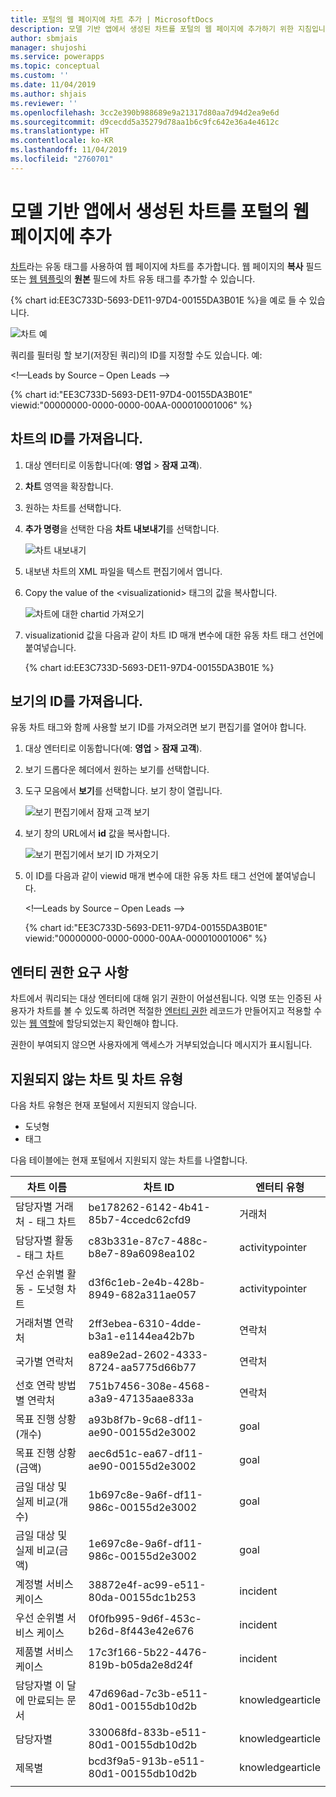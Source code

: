 ```yaml
---
title: 포털의 웹 페이지에 차트 추가 | MicrosoftDocs
description: 모델 기반 앱에서 생성된 차트를 포털의 웹 페이지에 추가하기 위한 지침입니다.
author: sbmjais
manager: shujoshi
ms.service: powerapps
ms.topic: conceptual
ms.custom: ''
ms.date: 11/04/2019
ms.author: shjais
ms.reviewer: ''
ms.openlocfilehash: 3cc2e390b988689e9a21317d80aa7d94d2ea9e6d
ms.sourcegitcommit: d9cecdd5a35279d78aa1b6c9fc642e36a4e4612c
ms.translationtype: HT
ms.contentlocale: ko-KR
ms.lasthandoff: 11/04/2019
ms.locfileid: "2760701"
---
```

# <a name="add-a-chart-created-in-a-model-driven-app-to-a-webpage-in-portal"></a>모델 기반 앱에서 생성된 차트를 포털의 웹 페이지에 추가

[차트](../liquid/portals-entity-tags.md#chart)라는 유동 태그를 사용하여 웹 페이지에 차트를 추가합니다. 웹 페이지의 **복사** 필드 또는 [웹 템플릿](../liquid/store-content-web-templates.md)의 **원본** 필드에 차트 유동 태그를 추가할 수 있습니다.
 
{% chart id:EE3C733D-5693-DE11-97D4-00155DA3B01E %}을 예로 들 수 있습니다.

![차트 예](../media/dynamics365-chart-example.png "차트 예")

쿼리를 필터링 할 보기(저장된 쿼리)의 ID를 지정할 수도 있습니다. 예:

<!—Leads by Source – Open Leads -->

{% chart id:"EE3C733D-5693-DE11-97D4-00155DA3B01E" viewid:"00000000-0000-0000-00AA-000010001006" %}

## <a name="get-the-id-of-a-chart"></a>차트의 ID를 가져옵니다.

1.  대상 엔터티로 이동합니다(예: **영업** > **잠재 고객**).
2.  **차트** 영역을 확장합니다.
3.  원하는 차트를 선택합니다.
4.  **추가 명령**을 선택한 다음 **차트 내보내기**를 선택합니다.

    ![차트 내보내기](../media/export-dynamics365-chart.png "차트 내보내기")

5. 내보낸 차트의 XML 파일을 텍스트 편집기에서 엽니다.
6. Copy the value of the \<visualizationid\> 태그의 값을 복사합니다.

    ![차트에 대한 chartid 가져오기](../media/dynamics365-chart-chartid.png "차트의 ID 가져오기")

7. visualizationid 값을 다음과 같이 차트 ID 매개 변수에 대한 유동 차트 태그 선언에 붙여넣습니다.

    {% chart id:EE3C733D-5693-DE11-97D4-00155DA3B01E %}

## <a name="get-the-id-of-a-view"></a>보기의 ID를 가져옵니다.

유동 차트 태그와 함께 사용할 보기 ID를 가져오려면 보기 편집기를 열어야 합니다.
 
1.  대상 엔터티로 이동합니다(예: **영업** > **잠재 고객**).
2.  보기 드롭다운 헤더에서 원하는 보기를 선택합니다.
3.  도구 모음에서 **보기**를 선택합니다. 보기 창이 열립니다.

    ![보기 편집기에서 잠재 고객 보기](../media/dynamics365-chart-view.png "보기 편집기에서 잠재 고객 보기")

4. 보기 창의 URL에서 **id** 값을 복사합니다.

    ![보기 편집기에서 보기 ID 가져오기](../media/dynamics365-chart-viewid.png "보기 편집기에서 보기 ID 가져오기")

5. 이 ID를 다음과 같이 viewid 매개 변수에 대한 유동 차트 태그 선언에 붙여넣습니다.

    <!—Leads by Source – Open Leads -->

    {% chart id:"EE3C733D-5693-DE11-97D4-00155DA3B01E" viewid:"00000000-0000-0000-00AA-000010001006" %}

## <a name="entity-permission-requirement"></a>엔터티 권한 요구 사항

차트에서 쿼리되는 대상 엔터티에 대해 읽기 권한이 어설션됩니다. 익명 또는 인증된 사용자가 차트를 볼 수 있도록 하려면 적절한 [엔터티 권한](assign-entity-permissions.md) 레코드가 만들어지고 적용할 수 있는 [웹 역할](create-web-roles.md)에 할당되었는지 확인해야 합니다. 
 
권한이 부여되지 않으면 사용자에게 액세스가 거부되었습니다 메시지가 표시됩니다.

## <a name="unsupported-charts-and-chart-types"></a>지원되지 않는 차트 및 차트 유형

다음 차트 유형은 현재 포털에서 지원되지 않습니다.
- 도넛형
- 태그

다음 테이블에는 현재 포털에서 지원되지 않는 차트를 나열합니다.

| 차트 이름                              | 차트 ID                             | 엔터티 유형      |
|-----------------------------------------|--------------------------------------|------------------|
| 담당자별 거래처 - 태그 차트           | be178262-6142-4b41-85b7-4ccedc62cfd9 | 거래처          |
| 담당자별 활동 - 태그 차트         | c83b331e-87c7-488c-b8e7-89a6098ea102 | activitypointer  |
| 우선 순위별 활동 - 도넛형 차트 | d3f6c1eb-2e4b-428b-8949-682a311ae057 | activitypointer  |
| 거래처별 연락처                     | 2ff3ebea-6310-4dde-b3a1-e1144ea42b7b | 연락처          |
| 국가별 연락처                     | ea89e2ad-2602-4333-8724-aa5775d66b77 | 연락처          |
| 선호 연락 방법별 연락처    | 751b7456-308e-4568-a3a9-47135aae833a | 연락처          |
| 목표 진행 상황(개수)                   | a93b8f7b-9c68-df11-ae90-00155d2e3002 | goal             |
| 목표 진행 상황(금액)                   | aec6d51c-ea67-df11-ae90-00155d2e3002 | goal             |
| 금일 대상 및 실제 비교(개수)      | 1b697c8e-9a6f-df11-986c-00155d2e3002 | goal             |
| 금일 대상 및 실제 비교(금액)      | 1e697c8e-9a6f-df11-986c-00155d2e3002 | goal             |
| 계정별 서비스 케이스                        | 38872e4f-ac99-e511-80da-00155dc1b253 | incident         |
| 우선 순위별 서비스 케이스                       | 0f0fb995-9d6f-453c-b26d-8f443e42e676 | incident         |
| 제품별 서비스 케이스                        | 17c3f166-5b22-4476-819b-b05da2e8d24f | incident         |
| 담당자별 이 달에 만료되는 문서   | 47d696ad-7c3b-e511-80d1-00155db10d2b | knowledgearticle |
| 담당자별                                | 330068fd-833b-e511-80d1-00155db10d2b | knowledgearticle |
| 제목별                              | bcd3f9a5-913b-e511-80d1-00155db10d2b | knowledgearticle | 
| | |
